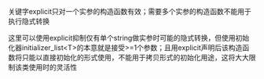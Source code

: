 关键字explicit只对一个实参的构造函数有效；需要多个实参的构造函数不能用于执行隐式转换

这里可以使用explicit抑制仅有单个string做实参时可能的隐式转换，但使用初始化器initializer_list<T\>的本意就是接受>=1个参数；且用explicit声明后该构造函数将只能以直接初始化的形式使用，不能用于拷贝形式的初始化用途，这将大大限制该类使用时的灵活性